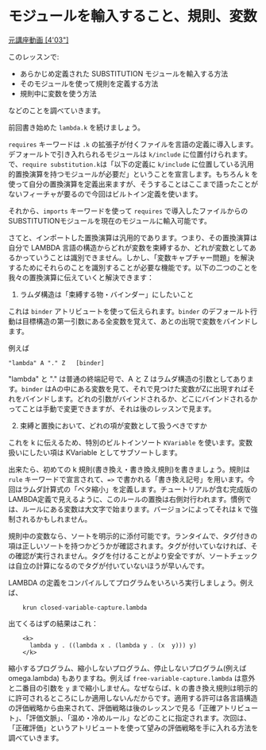 # モジュールを輸入すること、規則、変数

[元講座動画 [4'03"]](http://youtu.be/NDXgYfHG6R4)

このレッスンで:

+ あらかじめ定義された SUBSTITUTION モジュールを輸入する方法
+ そのモジュールを使って規則を定義する方法
+ 規則中に変数を使う方法

などのことを調べていきます。

前回書き始めた `lambda.k` を続けましょう。

`requires` キーワードは `.k` の拡張子が付くファイルを言語の定義に導入します。デフォールトで引き入れられるモジュールは `k/include` に位置付けられます。で、`require substitution.k`は「以下の定義に `k/include` に位置している汎用的置換演算を持つモジュールが必要だ」ということを宣言します。もちろん k を使って自分の置換演算を定義出来ますが、そうすることはここまで語ったことがないフィーチャが要るので今回はビルトイン定義を使います。

それから、`imports` キーワードを使って `requires` で導入したファイルからのSUBSTITUTIONモジュールを現在のモジュールに輸入可能です。

さてと、インポートした置換演算は汎用的であります。つまり、その置換演算は自分で LAMBDA 言語の構造からどれが変数を束縛するか、どれが変数としてあるかっていうことは識別できません。しかし、「変数キャプチャー問題」を解決するためにそれらのことを識別することが必要な機能です。以下の二つのことを我々の置換演算に伝えていくと解決できます：

1. ラムダ構造は「束縛する物・バインダー」にしたいこと

これは `binder` アトリビュートを使って伝えられます。`binder` のデフォールト行動は目標構造の第一引数にある全変数を覚えて、あとの出現で変数をバインドします。 

例えば
```
"lambda" A "." Z   [binder]
```

"lambda" と "." は普通の終端記号で、A と Z はラムダ構造の引数としてあります。`binder` はAの中にある変数を見て、それで見つけた変数がZに出現すればそれをバインドします。どれの引数がバインドされるか、どこにバインドされるかってことは手動で変更できますが、それは後のレッスンで見ます。

2. 束縛と置換において、どれの項が変数として扱うべきですか

これを k に伝えるため、特別のビルトインソート `KVariable` を使います。変数扱いにしたい項は KVariable としてサブソートします。

出来たら、初めての k 規則(書き換え・書き換え規則)を書きましょう。規則は `rule` キーワードで宣言されて、`=>` で書かれる「書き換え記号」を用います。今回はラムダ計算式の「ベタ縮小」を定義します。チュートリアルが含む完成版のLAMBDA定義で見えるように、このルールの置換は右側対行われます。慣例では、ルールにある変数は大文字で始まります。バージョンによってそれは k で強制されるかもしれません。

規則中の変数なら、ソートを明示的に添付可能です。ランタイムで、タグ付きの項は正しいソートを持つかどうかが確認されます。タグが付いていなければ、その確認が実行されません。タグを付けることがより安全ですが、ソートチェックは自立の計算になるのでタグが付いていないほうが早いんです。

LAMBDA の定義をコンパイルしてプログラムをいろいろ実行しましょう。例えば、

```
    krun closed-variable-capture.lambda
```

出てくるはずの結果はこれ：

```
    <k>
      lambda y . ((lambda x . (lambda y . (x  y))) y)
    </k> 
```

縮小するプログラム、縮小しないプログラム、停止しないプログラム(例えば omega.lambda) もありますね。例えば `free-variable-capture.lambda` は意外と二番目の引数を `y` まで縮小しません。なぜならば、k の書き換え規則は明示的に許可されるところにしか適用しないんだからです。適用する許可は各言語構造の評価戦略から由来されて、評価戦略は後のレッスンで見る「正確アトリビュート」、「評価文脈」、「温め・冷めルール」などのことに指定されます。次回は、「正確評価」というアトリビュートを使って望みの評価戦略を手に入れる方法を調べていきます。
